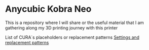 # Anycubic Kobra Neo

This is a repository where I will share or the useful material that I am gathering along my 3D printing journey with this printer

List of CURA´s placeholders or replacement patterns
[Settings and replacement patterns](https://files.fieldofview.com/cura/Replacement_Patterns.html)
